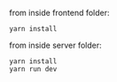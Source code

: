 from inside frontend folder:

```
yarn install
```


from inside server folder:

```
yarn install
yarn run dev
```
